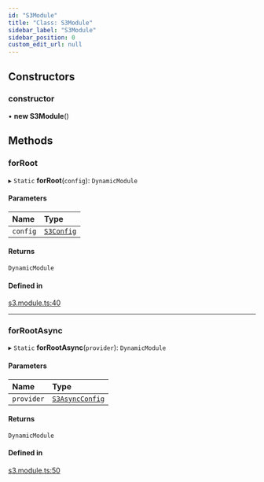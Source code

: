 ```yaml
---
id: "S3Module"
title: "Class: S3Module"
sidebar_label: "S3Module"
sidebar_position: 0
custom_edit_url: null
---
```


## Constructors

### constructor

• **new S3Module**()

## Methods

### forRoot

▸ `Static` **forRoot**(`config`): `DynamicModule`

#### Parameters

| Name | Type |
| :------ | :------ |
| `config` | [`S3Config`](../modules#s3config) |

#### Returns

`DynamicModule`

#### Defined in

[s3.module.ts:40](https://github.com/LabO8/nestjs-s3/blob/bdcd0b3/src/s3.module.ts#L40)

___

### forRootAsync

▸ `Static` **forRootAsync**(`provider`): `DynamicModule`

#### Parameters

| Name | Type |
| :------ | :------ |
| `provider` | [`S3AsyncConfig`](../modules#s3asyncconfig) |

#### Returns

`DynamicModule`

#### Defined in

[s3.module.ts:50](https://github.com/LabO8/nestjs-s3/blob/bdcd0b3/src/s3.module.ts#L50)
